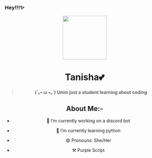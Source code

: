 ### Hey!!!✨
<div align='center'>
  <div align='center'>
    <img
      src='https://i.scdn.co/image/ab67616d0000b2737f0d153d87dc03712137029b'
      width='138'
      height='138'
    />
  </div>

<h1>Tanisha💕</h1>
<blockquote><strong>(´｡• ω •｡`) Umm just a student learning about coding</strong></blockquote>


## About Me:-
- 🔭 I’m currently working on a discord bot
  
- 🌱 I’m currently learning python
  
- 😄 Pronouns: She/Her
  
- ⚒ Purple Script 

